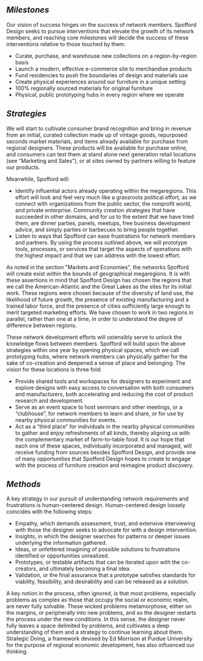 ## *Milestones*
Our vision of success hinges on the success of network members. Spofford Design seeks to pursue interventions that elevate the growth of its network members, and reaching core milestones will decide the success of these interventions relative to those touched by them.
* Curate, purchase, and warehouse new collections on a region-by-region basis
* Launch a modern, effective e-commerce site to merchandise products
* Fund residencies to push the boundaries of design and materials use
* Create physical experiences around our furniture in a unique setting
* 100% regionally sourced materials for original furniture
* Physical, public prototyping hubs in every region where we operate

## *Strategies*
We will start to cultivate consumer brand recognition and bring in revenue from an initial, curated collection made up of vintage goods, repurposed seconds market materials, and items already available for purchase from regional designers. These products will be available for purchase online, and consumers can test them at stand alone next generation retail locations (see “Marketing and Sales”), or at sites owned by partners willing to feature our products.

Meanwhile, Spofford will:
* Identify influential actors already operating within the megaregions. This effort will look and feel very much like a grassroots political effort, as we connect with organizations from the public sector, the nonprofit world, and private enterprise. Community creation strategies that have succeeded in other domains, and for us to the extent that we have tried them, are dinner parties, panels, meetups, free business development advice, and simply parties or barbecues to bring people together.
* Listen to ways that Spofford can ease frustrations for network members and partners. By using the process outlined above, we will prototype tools, processes, or services that target the aspects of operations with the highest impact and that we can address with the lowest effort.

As noted in the section "Markets and Economies", the networks Spofford will create exist within the bounds of geographical megaregions. It is with these assertions in mind that Spofford Design has chosen the regions that we call the American-Atlantic and the Great Lakes as the sites for its initial work. These regions were chosen because of the diversity of land use, the likelihood of future growth, the presence of existing manufacturing and a trained labor force, and the presence of cities sufficiently large enough to merit targeted marketing efforts. We have chosen to work in two regions in parallel, rather than one at a time, in order to understand the degree of difference between regions.

These network development efforts will ostensibly serve to unlock the knowledge flows between members. Spofford will build upon the above strategies within one year by opening physical spaces, which we call prototyping hubs, where network members can physically gather for the sake of co-creation and deepened a sense of place and belonging. The vision for these locations is three fold:
* Provide shared tools and workspaces for designers to experiment and explore designs with easy access to conversation with both consumers and manufacturers, both accelerating and reducing the cost of product research and development.
* Serve as an event space to host seminars and other meetings, or a “clubhouse”, for network members to learn and share, or for use by nearby physical communities for events.
* Act as a “third place” for individuals in the nearby physical communities to gather and enjoy refreshments of all kinds, thereby aligning us with the complementary market of farm-to-table food.
It is our hope that each one of these spaces, individually incorporated and managed, will receive funding from sources besides Spofford Design, and provide one of many opportunities that Spofford Design hopes to create to engage with the process of furniture creation and reimagine product discovery.

## *Methods*
A key strategy in our pursuit of understanding network requirements and frustrations is human-centered design. Human-centered design loosely coincides with the following steps:
* Empathy, which demands assessment, trust, and extensive interviewing with those the designer seeks to advocate for with a design intervention.
* Insights, in which the designer searches for patterns or deeper issues underlying the information gathered.
* Ideas, or unfettered imagining of possible solutions to frustrations identified or opportunities unrealized.
* Prototypes, or testable artifacts that can be iterated upon with the co-creators, and ultimately becoming a final idea.
* Validation, or the final assurance that a prototype satisfies standards for viability, feasibility, and desirability and can be released as a solution.

A key notion in the process, often ignored, is that most problems, especially problems as complex as those that occupy the social or economic realm, are never fully solvable. These wicked problems metamorphose, either on the margins, or peripherally into new problems, and so the designer restarts the process under the new conditions. In this sense, the designer never fully leaves a space delimited by problems, and cultivates a deep understanding of them and a strategy to continue learning about them. Strategic Doing, a framework devised by Ed Morrison at Purdue University for the purpose of regional economic development, has also influenced our thinking.
